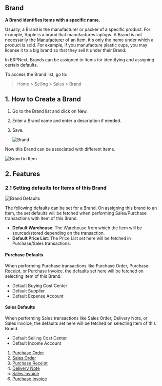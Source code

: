 ## Brand

**A Brand identifies items with a specific name.**

Usually, a Brand is the manufacturer or packer of a specific product. For example, Apple is a brand that manufactures laptops. A Brand is not necessarily the [Manufacturer](https://docs.erpnext.com/docs/v13/user/manual/en/stock/manufacturer) of an Item, it's only the name under which a product is sold. For example, if you manufacture plastic cups, you may license it to a big brand so that they sell it under their Brand.

In ERPNext, Brands can be assigned to Items for identifying and assigning certain defaults.

To access the Brand list, go to:

> Home > Selling > Sales > Brand

## 1\. How to Create a Brand

1.  Go to the Brand list and click on New.
2.  Enter a Brand name and enter a description if needed.
3.  Save.
    
    ![Brand](https://docs.erpnext.com/files/brand.png)
    

Now this Brand can be associated with different Items.

![Brand in Item](https://docs.erpnext.com/files/brand-in-item.png)

## 2\. Features

### 2.1 Setting defaults for Items of this Brand

![Brand Defaults](https://docs.erpnext.com/files/brand-defaults.png)

The following defaults can be set for a Brand. On assigning this brand to an Item, the set defaults will be fetched when performing Sales/Purchase transactions with Item of this Brand.

*   **Default Warehouse**: The Warehouse from which the Item will be sourced/stored depending on the transaction.
*   **Default Price List**: The Price List set here will be fetched in Purchase/Sales transactions.

#### Purchase Defaults

When performing Purchase transactions like Purchase Order, Purchase Receipt, or Purchase Invoice, the defaults set here will be fetched on selecting Item of this Brand.

*   Default Buying Cost Center
*   Default Supplier
*   Default Expense Account

#### Sales Defaults

When performing Sales transactions like Sales Order, Delivery Note, or Sales Invoice, the defaults set here will be fetched on selecting Item of this Brand.

*   Default Selling Cost Center
*   Default Income Account

1.  [Purchase Order](https://docs.erpnext.com/docs/v13/user/manual/en/buying/purchase-order)
2.  [Sales Order](https://docs.erpnext.com/docs/v13/user/manual/en/selling/sales-order)
3.  [Purchase Receipt](https://docs.erpnext.com/docs/v13/user/manual/en/stock/purchase-receipt)
4.  [Delivery Note](https://docs.erpnext.com/docs/v13/user/manual/en/stock/delivery-note)
5.  [Sales Invoice](https://docs.erpnext.com/docs/v13/user/manual/en/accounts/sales-invoice)
6.  [Purchase Invoice](https://docs.erpnext.com/docs/v13/user/manual/en/accounts/purchase-invoice)